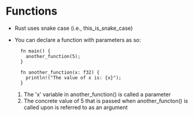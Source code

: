 # Functions

* Rust uses snake case (i.e., this_is_snake_case)

* You can declare a function with parameters as so:
  ```
    fn main() {
      another_function(5);
    }

    fn another_function(x: f32) {
      println!("The value of x is: {x}");
    }
  ```
  1. The 'x' variable in another_function() is called a parameter
  2. The concrete value of 5 that is passed when another_functon() is called upon is referred to as an argument
